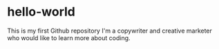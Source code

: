 # hello-world
This is my first Github repository
I'm a copywriter and creative marketer who would like to learn more about coding. 
